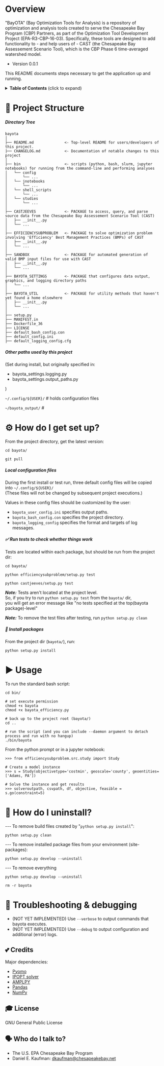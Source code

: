 # Overview

"BayOTA" (Bay Optimization Tools for Analysis) is a repository of
optimization and analysis tools created to serve the
Chesapeake Bay Program (CBP) Partners, as part of the Optimization Tool Development Project
(EPA-R3-CBP-16-03).
Specifically, these tools are designed to add functionality to - and help users of - CAST
(the Chesapeake Bay Assessement Scenario Tool), which
is the CBP Phase 6 time-averaged watershed model.

* Version 0.0.1

This README documents steps necessary to get the
application up and running.

<details>
 <summary><strong>Table of Contents</strong> (click to expand)</summary>

* [Project structure](#-project-structure)
* [How do I get set up?](#-how-do-I-get-set-up?)
* [Usage](#-usage)
* [How do I uninstall?](#-How-do-I-uninstall?)
* [Troubleshooting & debugging](#-troubleshooting--debugging)
* [Credits](#️-credits)
* [License](#-license)
</details>

# 📁 Project Structure

##### Directory Tree
```
bayota
│
├── README.md              <- Top-level README for users/developers of this project.
├── CHANGELOG.md           <- Documentation of notable changes to this project
│
├── bin                    <- scripts (python, bash, slurm, jupyter notebooks) for running from the command-line and performing analyses
│   └── config
│       └── ...
│   └── jnotebooks
│       └── ...
│   └── shell_scripts
│       └── ...
│   └── studies
│       └── ...
│
├── CASTJEEVES             <- PACKAGE to access, query, and parse source data from the Chesapeake Bay Assessement Scenario Tool (CAST)
│   ├── __init__.py
│   └── ...
│
├── EFFICIENCYSUBPROBLEM   <- PACKAGE to solve optimization problem involving 'Efficiency' Best Management Practices (BMPs) of CAST
│   ├── __init__.py
│   └── ...
│
├── SANDBOX                <- PACKAGE for automated generation of valid BMP input files for use with CAST
│   ├── __init__.py
│   └── ...
│
├── BAYOTA_SETTINGS        <- PACKAGE that configures data output, graphics, and logging directory paths
│   └── ...
│
├── BAYOTA_UTIL            <- PACKAGE for utility methods that haven't yet found a home elsewhere
│   ├── __init__.py
│   └── ...
│
├── setup.py
├── MANIFEST.in
├── Dockerfile_36
├── LICENSE
├── default_bash_config.con
├── default_config.ini
├── default_logging_config.cfg
```

##### Other paths used by this project

(Set during install, but originally specified in:
- bayota_settings.logging.py
- bayota_settings.output_paths.py

)

 `~/.config/${USER}/` # holds configuration files

`~/bayota_output/`  #

# ⚙ How do I get set up?


From the project directory, get the latest version:

```cd bayota/```

```git pull```

##### Local configuration files
During the first install or test run, three default config files will be copied into ```~/.config/${USER}/```\
(These files will not be changed by subsequent project executions.)

Values in these config files should be customized by the user:

- ```bayota_user_config.ini``` specifies output paths.
- ```bayota_bash_config.con``` specifies the project directory.
- ```bayota_logging_config``` specifies the format and targets of log messages.

##### ✅ Run tests to check whether things work

Tests are located within each package, but should be run from the project dir:

```cd bayota/```

```python efficiencysubproblem/setup.py test```

```python castjeeves/setup.py test```

***Note:*** Tests aren't located at the project level.\
So, if you try to run
```python setup.py test``` from the `bayota/` dir,\
you will get an error message like
"no tests specified at the top(bayota package)-level"

***Note:*** To remove the test files after testing, run ```python setup.py clean```


##### 💾 Install packages

From the project dir (`bayota/`), run:

```python setup.py install```

# ▶ Usage

To run the standard bash script:

```
cd bin/

# set execute permission
chmod +x bayota
chmod +x bayota_efficiency.py

# back up to the project root (bayota/)
cd ..

# run the script (and you can include --daemon argument to detach process and run with no hangup)
./bin/bayota
```

From the python prompt or in a jupyter notebook:

    >>> from efficiencysubproblem.src.study import Study

    # Create a model instance
    >>> s = Study(objectivetype='costmin', geoscale='county', geoentities=['Adams, PA'])

    # Solve the instance and get results
    >>> solveroutpath, csvpath, df, objective, feasible = s.go(constraint=5)


# 🚮️ How do I uninstall?

--- To remove build files created by "`python setup.py install`":

```python setup.py clean```

--- To remove installed package files from your environment (site-packages):

```python setup.py develop --uninstall```

--- To remove everything

```python setup.py develop --uninstall```

```rm -r bayota```

# 🐛 Troubleshooting & debugging

* (NOT YET IMPLEMENTED) Use `--verbose` to output commands that bayota executes.
* (NOT YET IMPLEMENTED) Use `--debug` to output configuration and additional (error) logs.

## 💕 Credits

Major dependencies:

* [Pyomo](https://www.pyomo.org/)
* [IPOPT solver](https://projects.coin-or.org/Ipopt)
* [AMPLPY](https://github.com/ampl/amplpy)
* [Pandas](https://pandas.pydata.org/)
* [NumPy](https://www.numpy.org/)

## 🎓 License
GNU General Public License

## 🗣️ Who do I talk to?

* The U.S. EPA Chesapeake Bay Program
* Daniel E. Kaufman: dkaufman@chesapeakebay.net